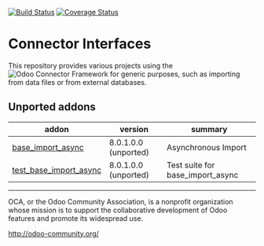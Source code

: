 [![Build Status](https://travis-ci.org/OCA/connector-interfaces.svg?branch=9.0)](https://travis-ci.org/OCA/connector-interfaces)
[![Coverage Status](https://coveralls.io/repos/OCA/connector-interfaces/badge.png?branch=9.0)](https://coveralls.io/r/OCA/connector-interfaces?branch=9.0)

# Connector Interfaces

This repository provides various projects using the ![Odoo Connector Framework](https://github.com/OCA/connector) for generic purposes, such as importing from data files or from external databases. 

[//]: # (addons)
Unported addons
---------------
addon | version | summary
--- | --- | ---
[base_import_async](base_import_async/) | 8.0.1.0.0 (unported) | Asynchronous Import
[test_base_import_async](test_base_import_async/) | 8.0.1.0.0 (unported) | Test suite for base_import_async

[//]: # (end addons)

----

OCA, or the Odoo Community Association, is a nonprofit organization whose
mission is to support the collaborative development of Odoo features and
promote its widespread use.

http://odoo-community.org/
